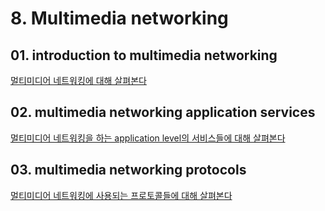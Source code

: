 # 8. Multimedia networking

## 01. introduction to multimedia networking

[멀티미디어 네트워킹에 대해 살펴본다](./01.%20introduction%20to%20multimedia%20networking/)

## 02. multimedia networking application services

[멀티미디어 네트워킹을 하는 application level의 서비스들에 대해 살펴본다](./02.%20multimedia%20networking%20application%20services/)

## 03. multimedia networking protocols

[멀티미디어 네트워킹에 사용되는 프로토콜들에 대해 살펴본다](./03.%20multimedia%20networking%20protocols/)
